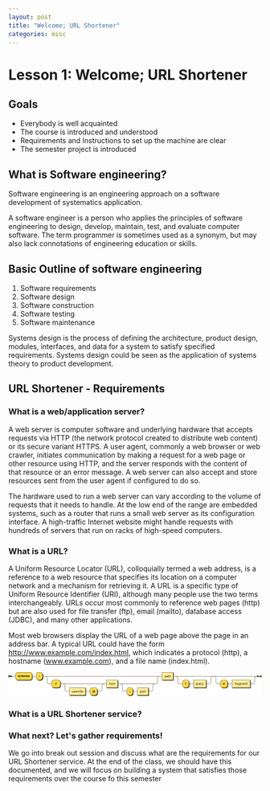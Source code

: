 ```yaml
---
layout: post 
title: "Welcome; URL Shortener"
categories: misc
---
```


# Lesson 1: Welcome; URL Shortener

## Goals

- Everybody is well acquainted
- The course is introduced and understood
- Requirements and Instructions to set up the machine are clear
- The semester project is introduced

## What is Software engineering?

Software engineering is an engineering approach on a software development of systematics application.

A software engineer is a person who applies the principles of software engineering to design, develop, maintain, test,
and evaluate computer software. The term programmer is sometimes used as a synonym, but may also lack connotations of
engineering education or skills.

## Basic Outline of software engineering

1. Software requirements
2. Software design
3. Software construction
4. Software testing
5. Software maintenance

Systems design is the process of defining the architecture, product design, modules, interfaces, and data for a system
to satisfy specified requirements. Systems design could be seen as the application of systems theory to product
development.

## URL Shortener - Requirements

### What is a web/application server?

A web server is computer software and underlying hardware that accepts requests via HTTP (the network protocol created
to distribute web content) or its secure variant HTTPS. A user agent, commonly a web browser or web crawler, initiates
communication by making a request for a web page or other resource using HTTP, and the server responds with the content
of that resource or an error message. A web server can also accept and store resources sent from the user agent if
configured to do so.

The hardware used to run a web server can vary according to the volume of requests that it needs to handle. At the low
end of the range are embedded systems, such as a router that runs a small web server as its configuration interface. A
high-traffic Internet website might handle requests with hundreds of servers that run on racks of high-speed computers.

### What is a URL?

A Uniform Resource Locator (URL), colloquially termed a web address, is a reference to a web resource that specifies
its location on a computer network and a mechanism for retrieving it. A URL is a specific type of Uniform Resource
Identifier (URI), although many people use the two terms interchangeably. URLs occur most commonly to
reference web pages (http) but are also used for file transfer (ftp), email (mailto), database access (JDBC), and many
other applications.

Most web browsers display the URL of a web page above the page in an address bar. A typical URL could have the
form http://www.example.com/index.html, which indicates a protocol (http), a hostname (www.example.com), and a file
name (index.html).

![URL fragments](../assets/URI_syntax_diagram.svg.png)

### What is a URL Shortener service?

### What next? Let's gather requirements!

We go into break out session and discuss what are the requirements for our URL Shortener service. At the end of the
class, we should have this documented, and we will focus on building a system that satisfies those requirements over the
course fo this semester

